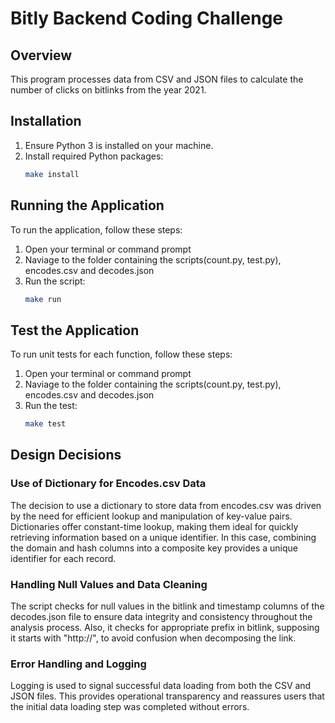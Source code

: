 # Bitly Backend Coding Challenge

## Overview
This program processes data from CSV and JSON files to calculate the number of clicks on bitlinks from the year 2021.

## Installation
1. Ensure Python 3 is installed on your machine.
2. Install required Python packages:
   ```bash
   make install

## Running the Application
To run the application, follow these steps:
1. Open your terminal or command prompt
2. Naviage to the folder containing the scripts(count.py, test.py), encodes.csv and decodes.json
3. Run the script:
    ```bash
    make run

## Test the Application
To run unit tests for each function, follow these steps:
1. Open your terminal or command prompt
2. Naviage to the folder containing the scripts(count.py, test.py), encodes.csv and decodes.json
3. Run the test:
    ```bash
    make test

## Design Decisions
### Use of Dictionary for Encodes.csv Data
The decision to use a dictionary to store data from encodes.csv was driven by the need for efficient lookup and manipulation of key-value pairs. Dictionaries offer constant-time lookup, making them ideal for quickly retrieving information based on a unique identifier. In this case, combining the domain and hash columns into a composite key provides a unique identifier for each record.
### Handling Null Values and Data Cleaning
The script checks for null values in the bitlink and timestamp columns of the decodes.json file to ensure data integrity and consistency throughout the analysis process.
Also, it checks for appropriate prefix in bitlink, supposing it starts with "http://", to avoid confusion when decomposing the link.
### Error Handling and Logging
Logging is used to signal successful data loading from both the CSV and JSON files. This provides operational transparency and reassures users that the initial data loading step was completed without errors.